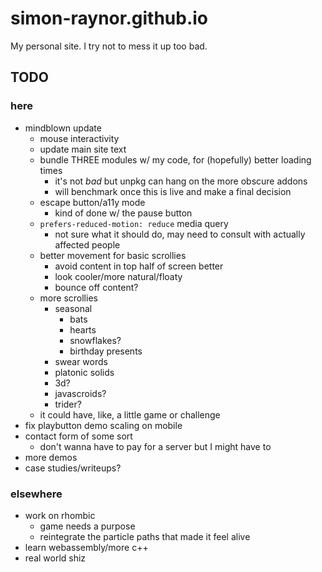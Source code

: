 # simon-raynor.github.io

My personal site. I try not to mess it up too bad.

## TODO

### here

- mindblown update
    - mouse interactivity
    - update main site text
    - bundle THREE modules w/ my code, for (hopefully) better loading times
        - it's not *bad* but unpkg can hang on the more obscure addons
        - will benchmark once this is live and make a final decision
    - escape button/a11y mode
        - kind of done w/ the pause button
    - `prefers-reduced-motion: reduce` media query
        - not sure what it should do, may need to consult with actually affected people
    - better movement for basic scrollies
        - avoid content in top half of screen better
        - look cooler/more natural/floaty
        - bounce off content?
    - more scrollies
        - seasonal
            - bats
            - hearts
            - snowflakes?
            - birthday presents
        - swear words
        - platonic solids
        - 3d?
        - javascroids?
        - trider?
    - it could have, like, a little game or challenge
- fix playbutton demo scaling on mobile
- contact form of some sort
    - don't wanna have to pay for a server but I might have to
- more demos
- case studies/writeups?

### elsewhere 

- work on rhombic
    - game needs a purpose
    - reintegrate the particle paths that made it feel alive
- learn webassembly/more c++
- real world shiz